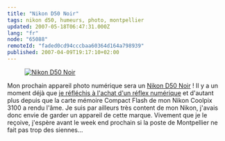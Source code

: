 ```yaml
---
title: "Nikon D50 Noir"
tags: nikon d50, humeurs, photo, montpellier
updated: 2007-05-18T06:47:31.000Z
lang: "fr"
node: "65088"
remoteId: "faded0cd94cccbaa60364d164a798939"
published: 2007-04-09T19:17:10+02:00
---
```


<figure class="object-left"><a href="/images/nikon-d50-noir.jpg"><img loading="lazy" src="/images/330x/nikon-d50-noir.jpg" alt="Nikon D50 Noir">
</a></figure>


Mon prochain appareil photo numérique sera un [Nikon D50 Noir](/images/nikon-d50-noir.jpg) ! Il y a un moment déjà que [je réfléchis à l'achat d'un réflex numérique](/post/le-debut-de-la-celebrite) et d'autant plus depuis que la carte mémoire Compact Flash de mon Nikon Coolpix 3100 a rendu l'âme. Je suis par ailleurs très content de mon Nikon, j'avais donc envie de garder un appareil de cette marque. Vivement que je le reçoive, j'espère avant le week end prochain si la poste de Montpellier ne fait pas trop des siennes…

